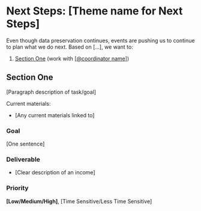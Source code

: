 # Next Steps: [Theme name for Next Steps]

Even though data preservation continues, events are pushing us to continue to plan what we do next. Based on [...], we want to:

1. [Section One](#section-one) (work with [[@coordinator name](#)])

## Section One

[Paragraph description of task/goal]

Current materials:
* [Any current materials linked to]

### Goal

[One sentence]

### Deliverable

* [Clear description of an income]

### Priority

**[Low/Medium/High]**, [Time Sensitive/Less Time Sensitive]
